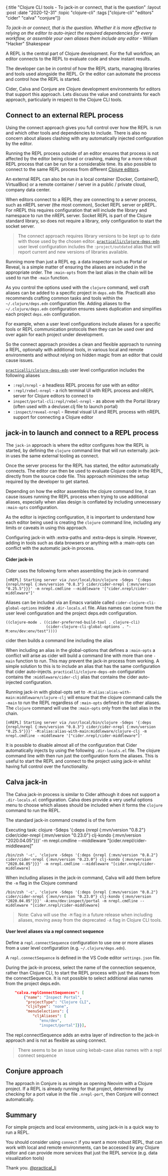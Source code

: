 {:title "Clojure CLI tools - To jack-in or connect, that is the question"
 :layout :post
 :date "2020-12-31"
 :topic "clojure-cli"
 :tags  ["clojure-cli" "editors" "cider" "calva" "conjure"]}

_To jack-in or connect, that is the question_.
_Whether it is more effective to relying on the editor to auto-inject the required dependencies for every workflow, or assemble your own aliases them include any editor_ - William "Hacker" Shakespear

A REPL is the central part of Clojure development. For the full workflow, an editor connects to the REPL to evaluate code and show instant results.

The developer can be in control of how the REPL starts, managing libraries and tools used alongside the REPL.  Or the editor can automate the process and control how the REPL is started.

Cider, Calva and Conjure are Clojure development environments for editors that support this approach. Lets discuss the value and constraints for each approach, particularly in respect to the Clojure CLI tools.

<!-- more -->


<!-- A robust and flexible way to run the REPL is via the command line, with an editor establishing a connection to that REPL process over a network protocol (nREPL, SocketREPL).  When starting the REPL, library and middleware should be included in the command. -->

<!-- To simplify the process, editors use a jack-in operation which assembles a command to start a REPL in an external process.  This editor injects dependencies the editor requires to connect to the external REPL.  Once the REPL is running, the editor automatically connects to it. -->


## Connect to an external REPL process

Using the connect approach gives you full control over how the REPL is run and which other tools and dependencies to include.  There is also no concern about aliases clashing with any automatically injected configuration by the editor.

Running the REPL process outside of an editor ensures that process is not affected by the editor being closed or crashing, making for a more robust REPL process that can be run for a considerable time.  Its also possible to connect to the same REPL process from different [Clojure editors](https://practical.li/clojure/clojure-editors/).

An external REPL can also be run in a local container (Docker, ContainerD, VirtualBox) or a remote container / server in a public / private cloud, company data center.

When editors connect to a REPL they are connecting to a server process, such as nREPL server (the most common), Socket REPL server or pREPL.  For nREPL this requires configuration that will include the library and namespace to run the nREPL server.  Socket REPL is part of the Clojure standard library, so does not require a library, only configuration to start the socket server.

> The connect approach requires library versions to be kept up to date with those used by the chosen editor. [`practicalli/clojure-deps-edn`](https://gitbook.com/practicalli/clojure-deps-edn) user level configuration includes the `:project/outdated` alias that will report current and new versions of libraries available.

Running more than just a REPL eg. a data inspector such as Portal or Reveal, is a simple matter of ensuring the aliases are included in the appropriate order. The `:main-opts` from the last alias in the chain will be used to run the `-main` function.

As you control the options used with the `clojure` command, well craft aliases can be added to a specific project in `deps.edn` file.  Practicalli also recommends crafting common tasks and tools within the `~/.clojure/deps.edn` configuration file.  Adding aliases to the `~/.clojure/deps.edn` configuration ensures saves duplication and simplifies each project `deps.edn` configuration.

For example, when a user level configurations include aliases for a specific tools or REPL communication protocols then they can be used over and over again for each project under development.

So the connect approach provides a clean and flexible approach to running a REPL, optionally with additional tools, in various local and remote environments and without relying on hidden magic from an editor that could cause issues.

[`practicalli/clojure-deps-edn`](https://gitbook.com/practicalli/clojure-deps-edn) user level configuration includes the following aliases

* `:repl/nrepl` - a headless REPL process for use with an editor
* `:repl/rebel-nrepl` -  a rich terminal UI with REPL process and nREPL server for Clojure editors to connect to
* `inspect/portal-cli:repl/rebel-nrepl` - as above with the Portal library (often used with a dev/user.clj file to launch portal)
* `:inspect/reveal-nrepl` - Reveal visual UI and REPL process with nREPL support for connecting a Clojure editor


## jack-in to launch and connect to a REPL process

The `jack-in` approach is where the editor configures how the REPL is started, by defining the `clojure` command line that will run externally.  jack-in uses the same external tooling as connect.

Once the server process for the REPL has started, the editor automatically connects.  The editor can then be used to evaluate Clojure code in the REPL, directly from the source code file.  This approach minimizes the setup required by the developer to get started.

Depending on how the editor assembles the clojure command line, it can cause issues running the REPL process when trying to use additional aliases, especially when alias design is conflated by including unnecessary `:main-opts` configuration.

As the editor is injecting configuration, it is important to understand how each editor being used is creating the `clojure` command line, including any limits or caveats in using this approach.

Configuring jack-in with :extra-paths and :extra-deps is simple.  However, adding in tools such as data browsers or anything with a :main-opts can conflict with the automatic jack-in process.


#### Cider jack-in

Cider uses the following form when assembling the jack-in command

```
[nREPL] Starting server via /usr/local/bin/clojure -Sdeps '{:deps {nrepl/nrepl {:mvn/version "0.8.3"} cider/cider-nrepl {:mvn/version "0.25.5"}}}' -m nrepl.cmdline --middleware '["cider.nrepl/cider-middleware"]'
```

Aliases can be included via an Emacs variable called `cider-clojure-cli-global-options` inside a `.dir-locals.el` file.  Alias names can come from the user level configuration and the project deps.edn configuration.

```elisp
((clojure-mode . ((cider-preferred-build-tool . clojure-cli)
                  (cider-clojure-cli-global-options . "-M:env/dev:env/test"))))
```

cider then builds a command line including the alias


When including an alias in the global-options that defines a `:main-opts` a conflict will arise as cider will build a command line with more than one `-main` function to run.  This may prevent the jack-in process from working.  A simple solution to this is to include an alias that has the same configuration that cider auto-injects.  `practicalli/clojure-deps-edn` configuration contains the `:middleware/cider-clj` alias that contains the cider auto-injected configuration.

Running jack-in with global-opts set to `-M:alias:alias-with-main:middleware/clojure-clj` will ensure that the clojure command calls the `-main` to run the REPL regardless of `:main-opts` defined in the other aliases.  The `clojure` command will use the `:main-opts` only from the last alias in the chain.

```
[nREPL] Starting server via /usr/local/bin/clojure -Sdeps '{:deps {nrepl/nrepl {:mvn/version "0.8.3"} cider/cider-nrepl {:mvn/version "0.25.5"}}}' -M:alias:alias-with-main:middleware/clojure-clj -m nrepl.cmdline --middleware '["cider.nrepl/cider-middleware"]'
```

It is possible to disable almost all of the configuration that Cider automatically injects by using the following `.dir-locals.el` file.  The clojure command line with then run just the configuration form the aliases.  This is useful to start the REPL and connect to the project using jack-in whilst having full control over the functionality.


## Calva jack-in

The Calva jack-in process is similar to Cider although it does not support a `.dir-locals.el` configuration.  Calva does provide a very useful options menu to choose which aliases should be included when it forms the `clojure` command to run the REPL.


The standard jack-in command created is of the form

Executing task: clojure -Sdeps '{:deps {nrepl {:mvn/version "0.8.2"} cider/cider-nrepl {:mvn/version "0.23.0"} clj-kondo {:mvn/version "2020.04.05"}}}'  -m nrepl.cmdline --middleware "[cider.nrepl/cider-middleware]"

```
/bin/zsh '-c', 'clojure -Sdeps '{:deps {nrepl {:mvn/version "0.8.2"} cider/cider-nrepl {:mvn/version "0.23.0"} clj-kondo {:mvn/version "2020.04.05"}}}' -m nrepl.cmdline --middleware "[cider.nrepl/cider-middleware]
```

When including aliases in the jack-in command, Calva will add them before the `-m` flag in the Clojure command

```
/bin/zsh '-c', 'clojure -Sdeps '{:deps {nrepl {:mvn/version "0.8.2"} cider/cider-nrepl {:mvn/version "0.23.0"} clj-kondo {:mvn/version "2020.04.05"}}}' -A:env/dev:inspect/portal -m nrepl.cmdline --middleware "[cider.nrepl/cider-middleware]
```

> Note: Calva will use the `-M` flag in a future release when including aliases, moving away from the deprecated `-A` flag in Clojure CLI tools.


#### User level aliases via a repl connect sequence

Define a `repl.connectSequence` configuration to use one or more aliases from a user level configuration (e.g. `~/.clojure/deps.edn`).

A `repl.connectSequence` is defined in the VS Code editor `settings.json` file.

During the jack-in process, select the name of the connection sequence, rather than Clojure CLI, to start the REPL process with just the aliases from the connectSequence.  It is not possible to select additional alias names from the project deps.edn.

```json
    "calva.replConnectSequences": [
        {"name": "Inspect Portal",
         "projectType": "Clojure CLI",
         "cljsType": "none",
         "menuSelections": {
            "cljAliases": [
               "env/dev",
               "inspect/portal"]}}],
```

The repl.connectSequence adds an extra layer of indirection to the jack-in approach and is not as flexible as using connect.

> There seems to be an issue using kebab-case alias names with a repl connect sequence


## Conjure approach

The approach in Conjure is as simple as opening Neovim with a Clojure project.  If a REPL is already running for that project, determined by checking for a port value in the file `.nrepl-port`, then Conjure will connect automatically.

<!-- The Conjure jack-in approach... TODO -->


## Summary

For simple projects and local environments, using jack-in is a quick way to run a REPL.

You should consider using `connect` if you want a more robust REPL, that can work with local and remote environments, can be accessed by any Clojure editor and can provide more services that just the REPL service (e.g. data visualization tools)


Thank you.
[@practical_li](https://twitter.com/practical_li)
